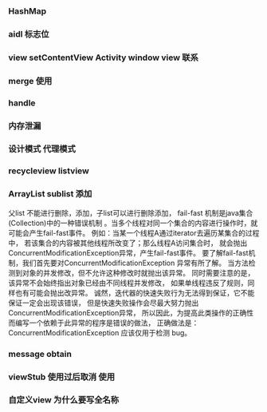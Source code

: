 ### HashMap
### aidl 标志位
### view setContentView Activity window view 联系
### merge 使用
### handle 
### 内存泄漏

### 设计模式 代理模式


### recycleview listview 

### ArrayList sublist 添加
父list 不能进行删除，添加，子list可以进行删除添加， 
fail-fast 机制是java集合(Collection)中的一种错误机制
。当多个线程对同一个集合的内容进行操作时，就可能会产生fail-fast事件。
例如：当某一个线程A通过iterator去遍历某集合的过程中，
若该集合的内容被其他线程所改变了；那么线程A访问集合时，
就会抛出ConcurrentModificationException异常，产生fail-fast事件。
要了解fail-fast机制，我们首先要对ConcurrentModificationException 异常有所了解。
当方法检测到对象的并发修改，但不允许这种修改时就抛出该异常。
同时需要注意的是，该异常不会始终指出对象已经由不同线程并发修改，
如果单线程违反了规则，同样也有可能会抛出改异常。
诚然，迭代器的快速失败行为无法得到保证，它不能保证一定会出现该错误，
但是快速失败操作会尽最大努力抛出ConcurrentModificationException异常，
所以因此，为提高此类操作的正确性而编写一个依赖于此异常的程序是错误的做法，
正确做法是：ConcurrentModificationException 应该仅用于检测 bug。

### message obtain 

### viewStub 使用过后取消 使用

### 自定义view 为什么要写全名称





